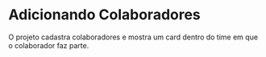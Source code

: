 # Adicionando Colaboradores

O projeto cadastra colaboradores e mostra um card dentro do time em que o colaborador faz parte.


